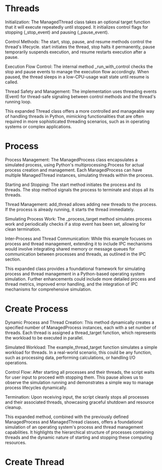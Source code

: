 # Threads

Initialization: The ManagedThread class takes an optional target function that it will execute repeatedly until stopped. It initializes control flags for stopping (\_stop_event) and pausing (\_pause_event).

Control Methods: The start, stop, pause, and resume methods control the thread's lifecycle. start initiates the thread, stop halts it permanently, pause temporarily suspends execution, and resume restarts execution after a pause.

Execution Flow Control: The internal method \_run_with_control checks the stop and pause events to manage the execution flow accordingly. When paused, the thread sleeps in a low-CPU-usage wait state until resume is called.

Thread Safety and Management: The implementation uses threading events (Event) for thread-safe signaling between control methods and the thread's running loop.

This expanded Thread class offers a more controlled and manageable way of handling threads in Python, mimicking functionalities that are often required in more sophisticated threading scenarios, such as in operating systems or complex applications.

# Process

Process Management: The ManagedProcess class encapsulates a simulated process, using Python's multiprocessing.Process for actual process creation and management. Each ManagedProcess can have multiple ManagedThread instances, simulating threads within the process.

Starting and Stopping: The start method initiates the process and its threads. The stop method signals the process to terminate and stops all its threads.

Thread Management: add_thread allows adding new threads to the process. If the process is already running, it starts the thread immediately.

Simulating Process Work: The \_process_target method simulates process work and periodically checks if a stop event has been set, allowing for clean termination.

Inter-Process and Thread Communication: While this example focuses on process and thread management, extending it to include IPC mechanisms would involve integrating shared memory or message queues for communication between processes and threads, as outlined in the IPC section.

This expanded class provides a foundational framework for simulating process and thread management in a Python-based operating system simulation. Further enhancements could include more detailed process and thread metrics, improved error handling, and the integration of IPC mechanisms for comprehensive simulation.

# Create Process

Dynamic Process and Thread Creation: This method dynamically creates a specified number of ManagedProcess instances, each with a set number of threads. Each thread is assigned a thread_target function, which represents the workload to be executed in parallel.

Simulated Workload: The example_thread_target function simulates a simple workload for threads. In a real-world scenario, this could be any function, such as processing data, performing calculations, or handling I/O operations.

Control Flow: After starting all processes and their threads, the script waits for user input to proceed with stopping them. This pause allows us to observe the simulation running and demonstrates a simple way to manage process lifecycles dynamically.

Termination: Upon receiving input, the script cleanly stops all processes and their associated threads, showcasing graceful shutdown and resource cleanup.

This expanded method, combined with the previously defined ManagedProcess and ManagedThread classes, offers a foundational simulation of an operating system's process and thread management capabilities. It highlights the hierarchical structure of processes containing threads and the dynamic nature of starting and stopping these computing resources.

# Create Thread
